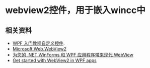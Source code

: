 # webview2控件，用于嵌入wincc中
## 相关资料
* [WPF 入门教程自定义控件](https://zhuanlan.zhihu.com/p/414024437).
* [Microsoft.Web.WebView2](https://www.nuget.org/packages/Microsoft.Web.WebView2/1.0.1466-prerelease#readme-body-tab)
* [为您的 .NET WinForms 和 WPF 应用程序带来现代 WebView](https://blogs.windows.com/msedgedev/2018/05/09/modern-webview-winforms-wpf-apps/)
* [Get started with WebView2 in WPF apps](https://learn.microsoft.com/en-us/microsoft-edge/webview2/get-started/wpf#creating-a-wpf-app-net-framework-project)